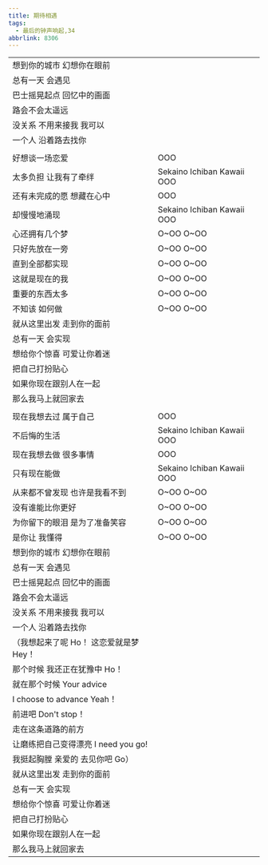 ```yaml
---
title: 期待相遇
tags:
  - 最后的钟声响起,34
abbrlink: 8306
---
```

|      |      |
|--|--|
|想到你的城市 幻想你在眼前|      |
|总有一天 会遇见|      |
|巴士摇晃起点 回忆中的画面|      |
|路会不会太遥远|      |
|没关系 不用来接我 我可以|      |
|一个人 沿着路去找你|      |
|      |      |
|好想谈一场恋爱|OOO|
|太多负担 让我有了牵绊|Sekaino Ichiban Kawaii OOO|
|还有未完成的愿 想藏在心中|OOO|
|却慢慢地涌现|Sekaino Ichiban Kawaii OOO|
|心还拥有几个梦|O~OO O~OO|
|只好先放在一旁|O~OO O~OO|
|直到全部都实现|O~OO O~OO|
|这就是现在的我|O~OO O~OO|
|重要的东西太多|O~OO O~OO|
|不知该 如何做|O~OO O~OO|
|就从这里出发 走到你的面前|      |
|总有一天 会实现|      |
|想给你个惊喜 可爱让你着迷|      |
|把自己打扮贴心|      |
|如果你现在跟别人在一起|      |
|那么我马上就回家去|      |
|      |      |
|现在我想去过 属于自己|OOO|
|不后悔的生活|Sekaino Ichiban Kawaii OOO|
|现在我想去做 很多事情|OOO|
|只有现在能做|Sekaino Ichiban Kawaii OOO|
|从来都不曾发现 也许是我看不到|O~OO O~OO|
|没有谁能比你更好|O~OO O~OO|
|为你留下的眼泪 是为了准备笑容|O~OO O~OO|
|是你让 我懂得|O~OO O~OO|
|想到你的城市 幻想你在眼前|      |
|总有一天 会遇见|      |
|巴士摇晃起点 回忆中的画面|      |
|路会不会太遥远|      |
|没关系 不用来接我 我可以|      |
|一个人 沿着路去找你|      |
|（我想起来了呢 Ho！ 这恋爱就是梦 Hey！|      |
|那个时候 我还正在犹豫中 Ho！|      |
|就在那个时候 Your advice|      |
|I choose to advance Yeah！|      |
|前进吧 Don't stop！|      |
|走在这条道路的前方|      |
|让磨练把自己变得漂亮 I need you go!|      |
|我挺起胸膛 亲爱的 去见你吧 Go）|      |
|就从这里出发 走到你的面前|      |
|总有一天 会实现|      |
|想给你个惊喜 可爱让你着迷|      |
|把自己打扮贴心|      |
|如果你现在跟别人在一起|      |
|那么我马上就回家去|      |